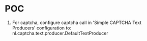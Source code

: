 # POC

1. For captcha, configure captcha call in 'Simple CAPTCHA Text Producers' configuration to: nl.captcha.text.producer.DefaultTextProducer
